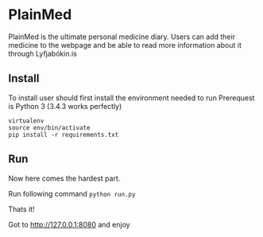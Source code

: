 # PlainMed
PlainMed is the ultimate personal medicine diary. Users can add their medicine to the
webpage and be able to read more information about it through Lyfjabókin.is

## Install
To install user should first install the environment needed to run
Prerequest is Python 3 (3.4.3 works perfectly)

```
virtualenv
source env/bin/activate
pip install -r requirements.txt
```

## Run
Now here comes the hardest part.

Run following command
``python run.py``

Thats it!


Got to http://127.0.0.1:8080 and enjoy
